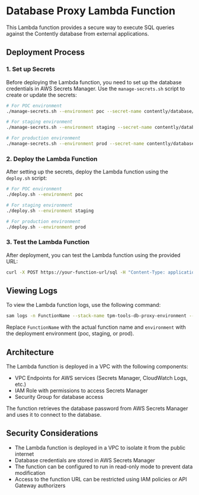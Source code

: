 # Database Proxy Lambda Function

This Lambda function provides a secure way to execute SQL queries against the Contently database from external applications.

## Deployment Process

### 1. Set up Secrets

Before deploying the Lambda function, you need to set up the database credentials in AWS Secrets Manager. Use the `manage-secrets.sh` script to create or update the secrets:

```bash
# For POC environment
./manage-secrets.sh --environment poc --secret-name contently/database/credentials-poc --password TS5ZeVDXKcriCQ7

# For staging environment
./manage-secrets.sh --environment staging --secret-name contently/database/credentials --password your_staging_password

# For production environment
./manage-secrets.sh --environment prod --secret-name contently/database/credentials-prod --password your_prod_password
```

### 2. Deploy the Lambda Function

After setting up the secrets, deploy the Lambda function using the `deploy.sh` script:

```bash
# For POC environment
./deploy.sh --environment poc

# For staging environment
./deploy.sh --environment staging

# For production environment
./deploy.sh --environment prod
```

### 3. Test the Lambda Function

After deployment, you can test the Lambda function using the provided URL:

```bash
curl -X POST https://your-function-url/sql -H "Content-Type: application/json" -d '{"sql":"SELECT current_database(), current_user, version()"}'
```

## Viewing Logs

To view the Lambda function logs, use the following command:

```bash
sam logs -n FunctionName --stack-name tpm-tools-db-proxy-environment --profile contently-prod --region us-east-1
```

Replace `FunctionName` with the actual function name and `environment` with the deployment environment (poc, staging, or prod).

## Architecture

The Lambda function is deployed in a VPC with the following components:

- VPC Endpoints for AWS services (Secrets Manager, CloudWatch Logs, etc.)
- IAM Role with permissions to access Secrets Manager
- Security Group for database access

The function retrieves the database password from AWS Secrets Manager and uses it to connect to the database.

## Security Considerations

- The Lambda function is deployed in a VPC to isolate it from the public internet
- Database credentials are stored in AWS Secrets Manager
- The function can be configured to run in read-only mode to prevent data modification
- Access to the function URL can be restricted using IAM policies or API Gateway authorizers
